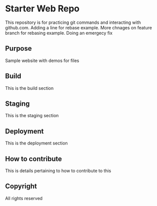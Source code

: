 # Starter Web Repo
This repository is for practicing git commands and interacting with github.com. Adding a line for rebase example. More chnages on feature branch for rebasing example.
Doing an emergecy fix

## Purpose
Sample website with demos for files

## Build
This is the  build section

## Staging
This is the staging section

## Deployment
This is the deployment section

## How to contribute
This is details pertaining to how to contribute to this

## Copyright
All rights reserved



